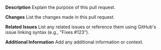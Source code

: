**Description**
Explain the purpose of this pull request.

**Changes**
List the changes made in this pull request.

**Related Issues**
List any related issues or reference them using GitHub's issue linking syntax (e.g., "Fixes #123").

**Additional Information**
Add any additional information or context.